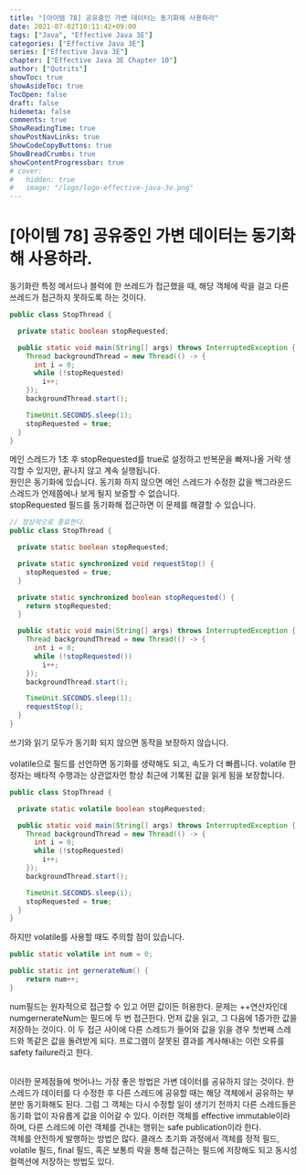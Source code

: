 ```yaml
---
title: "[아이템 78] 공유중인 가변 데이터는 동기화해 사용하라"
date: 2021-07-02T10:11:42+09:00
tags: ["Java", "Effective Java 3E"]
categories: ["Effective Java 3E"]
series: ["Effective Java 3E"]
chapter: ["Effective Java 3E Chapter 10"]
author: ["Qutrits"]
showToc: true
showAsideToc: true
TocOpen: false
draft: false
hidemeta: false
comments: true
ShowReadingTime: true
showPostNavLinks: true
ShowCodeCopyButtons: true
ShowBreadCrumbs: true
showContentProgressbar: true
# cover:
#   hidden: true
#   image: "/logo/logo-effective-java-3e.png"
---
```

# [아이템 78] 공유중인 가변 데이터는 동기화해 사용하라.

동기화란 특정 메서드나 블럭에 한 쓰레드가 접근했을 때, 해당 객체에 락을 걸고 다른 쓰레드가 접근하지 못하도록 하는 것이다.

``` java
public class StopThread {

  private static boolean stopRequested;

  public static void main(String[] args) throws InterruptedException {
    Thread backgroundThread = new Thread(() -> {
      int i = 0;
      while (!stopRequested)
        i++;
    });
    backgroundThread.start();

    TimeUnit.SECONDS.sleep(1);
    stopRequested = true;
  }
}

```
메인 스레드가 1초 후 stopRequested를 true로 설정하고 반복문을 빠져나올 거락 생각할 수 있지만, 끝나지 않고 계속 실행됩니다.</br>
원인은 동기화에 있습니다. 동기화 하지 않으면 메인 스레드가 수정한 값을 백그라운드 스레드가 언제쯤에나 보게 될지 보증할 수 없습니다.
</br>
stopRequested 필드를 동기화해 접근하면 이 문제를 해결할 수 있습니다.

``` java
// 정상적으로 종료한다.
public class StopThread {

  private static boolean stopRequested;

  private static synchronized void requestStop() {
    stopRequested = true;
  }

  private static synchronized boolean stopRequested() {
    return stopRequested;
  }

  public static void main(String[] args) throws InterruptedException {
    Thread backgroundThread = new Thread(() -> {
      int i = 0;
      while (!stopRequested())
        i++;
    });
    backgroundThread.start();

    TimeUnit.SECONDS.sleep(1);
    requestStop();
  }
}
```
쓰기와 읽기 모두가 동기화 되지 않으면 동작을 보장하지 않습니다. 
</br>
</br>
volatile으로 필드를 선언하면 동기화를 생략해도 되고, 속도가 더 빠릅니다. volatile 한정자는 배타적 수행과는 상관없자먼 항상 최근에 기록된 값을 읽게 됨을 보장합니다.

``` java
public class StopThread {

  private static volatile boolean stopRequested;

  public static void main(String[] args) throws InterruptedException {
    Thread backgroundThread = new Thread(() -> {
      int i = 0;
      while (!stopRequested)
        i++;
    });
    backgroundThread.start();

    TimeUnit.SECONDS.sleep(1);
    stopRequested = true;
  }
}
```

하지만 volatile를 사용할 때도 주의할 점이 있습니다.
``` java
public static volatile int num = 0;

public static int gernerateNum() {
    return num++;
}
```
num필드는 원자적으로 접근할 수 있고 어떤 값이든 허용한다. 문제는 ++연산자인데 numgernerateNum는 필드에 두 번 접근한다. 먼저 값을 읽고, 그 다음에 1증가한 값을 저장하는 것이다. 이 두 접근 사이에 다른 스레드가 들어와 값을 읽을 경우 첫번째 스레드와 똑같은 값을 돌려받게 되다. 프로그램이 잘못된 결과를 계사해내는 이런 오류를 safety failure라고 한다.
</br>
</br>

이러한 문제점들에 벗어나느 가장 좋은 방법은 가변 데이터를 공유하지 않는 것이다. 한 스레드가 데이터를 다 수정한 후 다른 스레드에 공유할 때는 해당 객체에서 공유하는 부분만 동기화해도 된다. 그럼 그 객체는 다시 수정할 일이 생기기 전까지 다른 스레드들은 동기화 없이 자유롭게 값을 이어갈 수 있다. 이러한 객체를 effective immutable이라 하며, 다른 스레드에 이런 객체를 건내는 행위는 safe publication이라 한다. 
</br>
객체를 안전하게 발행하는 방법은 많다. 클래스 초기화 과정에서 객체를 정적 필드, volatile 필드, final 필드, 혹은 보통릐 락을 통해 접근하는 필드에 저장해도 되고 동시성 컬렉션에 저장하는 방법도 있다.